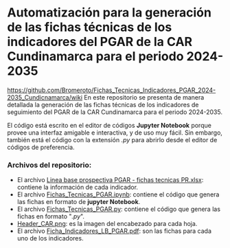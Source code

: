# Automatización para la generación de las fichas técnicas de los indicadores del PGAR de la CAR Cundinamarca para el periodo 2024-2035
https://github.com/Bromeroto/Fichas_Tecnicas_Indicadores_PGAR_2024-2035_Cundicnamarca/wiki
En este repositorio se presenta de manera detallada la generación de las fichas técnicas de los indicadores de seguimiento del PGAR de la CAR Cundinamarca para el periodo 2024-2035.

El código está escrito en el editor de códigos **Jupyter Notebook** porque provee una interfaz amigable e interactiva, y de uso muy fácil. Sin embargo, también está el código con la extensión *.py* para abrirlo desde el editor de códigos de preferencia.

### Archivos del repositorio:
* El archivo [Linea base prospectiva PGAR - fichas tecnicas PR.xlsx](https://github.com/Bromeroto/Fichas_Tecnicas_Indicadores_PGAR_2024-2035_Cundicnamarca/blob/main/Linea%20base%20prospectiva%20PGAR%20-%20fichas%20tecnicas%20PR.xlsx): contiene la información de cada indicador.
* El archivo [Fichas_Tecnicas_PGAR.ipynb](https://github.com/Bromeroto/Fichas_Tecnicas_Indicadores_PGAR_2024-2035_Cundicnamarca/blob/main/Fichas_Tecnicas_PGAR.ipynb): contiene el código que genera las fichas en formato de **jupyter Notebook**.
* El archivo [Fichas_Tecnicas_PGAR.py](https://github.com/Bromeroto/Fichas_Tecnicas_Indicadores_PGAR_2024-2035_Cundicnamarca/blob/main/Fichas_Tecnicas_PGAR.py): contiene el código que genera las fichas en formato "*.py*".
* [Header_CAR.png](https://github.com/Bromeroto/Fichas_Tecnicas_Indicadores_PGAR_2024-2035_Cundicnamarca/blob/main/Header_CAR.png): es la imagen del encabezado para cada hoja.
* El archivo [Ficha_Indicadores_LB_PGAR.pdf](https://github.com/Bromeroto/Fichas_Tecnicas_Indicadores_PGAR_2024-2035_Cundicnamarca/blob/main/Ficha_Indicadores_LB_PGAR.pdf): son las fichas para cada uno de los indicadores.
